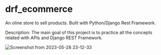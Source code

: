 # drf_ecommerce                    

                                                                    

An oline store to sell products. Built with Python/Django Rest Framework.

Description:
The main goal of this project is to practice all the concepts related with APIs and Django REST Framework.

 ![Screenshot from 2023-05-28 23-12-33](https://github.com/ZokirjonovaMuslima/drf_ecommerce/assets/122157752/9ea0339e-430e-4d10-9142-85495ad91ef4)
